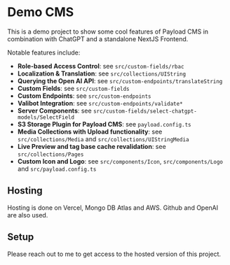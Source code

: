 # Demo CMS

This is a demo project to show some cool features of Payload CMS in combination with ChatGPT and a standalone NextJS Frontend.

Notable features include:

- **Role-based Access Control**: see `src/custom-fields/rbac`
- **Localization & Translation**: see `src/collections/UIString`
- **Querying the Open AI API**: see `src/custom-endpoints/translateString`
- **Custom Fields**: see `src/custom-fields`
- **Custom Endpoints**: see `src/custom-endpoints`
- **Valibot Integration**: see `src/custom-endpoints/validate*`
- **Server Components**: see `src/custom-fields/select-chatgpt-models/SelectField`
- **S3 Storage Plugin for Payload CMS**: see `payload.config.ts`
- **Media Collections with Upload functionality**: see `src/collections/Media` and `src/collections/UIStringMedia`
- **Live Preview and tag base cache revalidation**: see `src/collections/Pages`
- **Custom Icon and Logo**: see `src/components/Icon`, `src/components/Logo` and `src/payload.config.ts`

## Hosting

Hosting is done on Vercel, Mongo DB Atlas and AWS. Github and OpenAI are also used.

## Setup

Please reach out to me to get access to the hosted version of this project.
